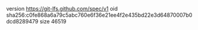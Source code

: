 version https://git-lfs.github.com/spec/v1
oid sha256:c0fe868a6a79c5abc760e6f36e21ee4f2e435bd22e3d64870007b0dcd8289479
size 46519
